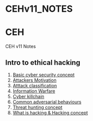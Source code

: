 # CEHv11_NOTES
# CEH
CEH v11 Notes

## Intro to ethical hacking 

1) [Basic cyber security concept](https://github.com/moulik-source/CEH-V11-Notes/blob/main/Intro%20to%20ethical%20hacking)
2) [Attackers Motivation](https://github.com/moulik-source/CEH-V11-Notes/blob/main/Intro%20to%20ethical%20hacking)
3) [Atttack classification](https://github.com/moulik-source/CEH-V11-Notes/blob/main/Intro%20to%20ethical%20hacking)
4) [Information Warfare](https://github.com/moulik-source/CEH-V11-Notes/blob/main/Intro%20to%20ethical%20hacking)
5) [Cyber killchain](https://github.com/moulik-source/CEH-V11-Notes/blob/main/Intro%20to%20ethical%20hacking)
6) [Common adversarial behaviours](https://github.com/moulik-source/CEH-V11-Notes/blob/main/Intro%20to%20ethical%20hacking)
7) [Threat hunting concept](https://github.com/moulik-source/CEH-V11-Notes/blob/main/Intro%20to%20ethical%20hacking)
8) [What is hacking & Hacking concept](https://github.com/moulik-source/CEH-V11-Notes/blob/main/Intro%20to%20ethical%20hacking)
